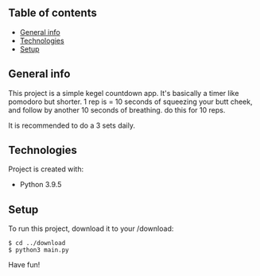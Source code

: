 ## Table of contents
* [General info](#general-info)
* [Technologies](#technologies)
* [Setup](#setup)

## General info
This project is a simple kegel countdown app. It's basically a timer like pomodoro but shorter.
1 rep is = 10 seconds of squeezing your butt cheek, and follow by another 10 seconds of breathing.
do this for 10 reps.

It is recommended to do a 3 sets daily.
	
## Technologies
Project is created with:
* Python 3.9.5
	
## Setup
To run this project, download it to your /download:

```
$ cd ../download
$ python3 main.py 
```

Have fun!
